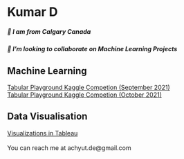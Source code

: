 <h1> Kumar D </h1>
        <h5> 👋 I am from Calgary Canada </h5>
        <h5> 💞️ I’m looking to collaborate on Machine Learning Projects </h5>
    <h2> Machine Learning </h2>
        <a href="https://github.com/achyutde/Tabular-Playground-Sep2021"> Tabular Playground Kaggle Competion (September 2021) </a><br>
        <a href="https://github.com/achyutde/Tabular-Playground-Oct-2021"> Tabular Playground Kaggle Competion (October 2021) </a>
    <h2> Data Visualisation </h2>
        <a href="https://public.tableau.com/app/profile/achyut.de"> Visualizations in Tableau </a>
        <br><br> You can reach me at achyut.de@gmail.com 


<!---
achyutde/achyutde is a ✨ special ✨ repository because its `README.md` (this file) appears on your GitHub profile.
You can click the Preview link to take a look at your changes.
--->
